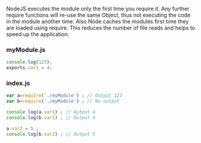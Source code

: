 NodeJS executes the module only the first time you require it. Any further require 
functions will re-use the same Object, thus not executing the code in the module 
another time. Also Node caches the modules first time they are loaded using require. 
This reduces the number of file reads and helps to speed up the application.

### myModule.js

```js
console.log(123);
exports.var1 = 4;
```

### index.js
```js
var a=require('./myModule') ; // Output 123
var b=require('./myModule') ; // No output

console.log(a.var1) ; // Output 4
console.log(b.var1) ; // Output 4

a.var2 = 5 ;
console.log(b.var2) ; // Output 5
```